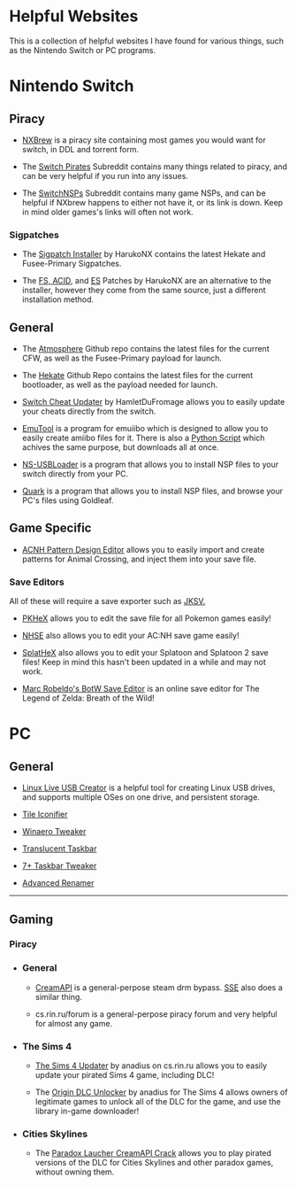 # Helpful Websites

This is a collection of helpful websites I have found for various things, such as the Nintendo Switch or PC programs.
# Nintendo Switch

## Piracy

- [NXBrew](https://nxbrew.com/) is a piracy site containing most games you would want for switch, in DDL and torrent form.

- The [Switch Pirates](https://www.reddit.com/r/SwitchPirates/) Subreddit contains many things related to piracy, and can be very helpful if you run into any issues.

- The [SwitchNSPs](https://www.reddit.com/r/SwitchNSPs/) Subreddit contains many game NSPs, and can be helpful if NXbrew happens to either not have it, or its link is down. Keep in mind older games's links will often not work.

### Sigpatches

- The [Sigpatch Installer](https://github.com/HarukoNX/Sigpatch-Installer) by HarukoNX contains the latest Hekate and Fusee-Primary Sigpatches.

- The [FS, ACID,](https://github.com/HarukoNX/PKG2-Patches) and [ES](https://github.com/HarukoNX/ES-Patches) Patches by HarukoNX are an alternative to the installer, however they come from the same source, just a different installation method.

## General

- The [Atmosphere](https://github.com/Atmosphere-NX/Atmosphere/releases) Github repo contains the latest files for the current CFW, as well as the Fusee-Primary payload for launch.

- The [Hekate](https://github.com/CTCaer/hekate/releases/) Github Repo contains the latest files for the current bootloader, as well as the payload needed for launch.

- [Switch Cheat Updater](https://github.com/HamletDuFromage/switch-cheats-updater) by HamletDuFromage allows you to easily update your cheats directly from the switch.

- [EmuTool](https://github.com/XorTroll/emuiibo) is a program for emuiibo which is designed to allow you to easily create amiibo files for it. There is also a [Python Script](https://gist.github.com/igoticecream/6b5fe3c2086fde2f9d634740be855f80) which achives the same purpose, but downloads all at once.

- [NS-USBLoader](https://github.com/developersu/ns-usbloader) is a program that allows you to install NSP files to your switch directly from your PC.

- [Quark](https://github.com/XorTroll/Goldleaf) is a program that allows you to install NSP files, and browse your PC's files using Goldleaf.

## Game Specific

- [ACNH Pattern Design Editor](https://github.com/FluffyFishGames/ACNHDesignPatternEditor) allows you to easily import and create patterns for Animal Crossing, and inject them into your save file.

### Save Editors

All of these will require a save exporter such as [JKSV.](https://github.com/J-D-K/JKSV/releases)

- [PKHeX](https://projectpokemon.org/home/files/file/1-pkhex/) allows you to edit the save file for all Pokemon games easily!

- [NHSE](https://github.com/kwsch/NHSE) also allows you to edit your AC:NH save game easily!

- [SplatHeX](https://github.com/Leanny/leanny.github.io/blob/master/SplatHeX.zip) also allows you to edit your Splatoon and Splatoon 2 save files! Keep in mind this hasn't been updated in a while and may not work.

- [Marc Robeldo's BotW Save Editor](https://www.marcrobledo.com/savegame-editors/zelda-botw/) is an online save editor for The Legend of Zelda: Breath of the Wild!

# PC

## General

- [Linux Live USB Creator](https://www.linuxliveusb.com/) is a helpful tool for creating Linux USB drives, and supports multiple OSes on one drive, and persistent storage.

- [Tile Iconifier]()

- [Winaero Tweaker]()

- [Translucent Taskbar]()

- [7+ Taskbar Tweaker]()

- [Advanced Renamer]()

---

## Gaming

### Piracy

- ### General 

    - [CreamAPI]() is a general-perpose steam drm bypass. [SSE]() also does a similar thing.

    - cs.rin.ru/forum is a general-perpose piracy forum and very helpful for almost any game.

- ### The Sims 4

    - [The Sims 4 Updater](https://cs.rin.ru/forum/viewtopic.php?f=20&t=102519) by anadius on cs.rin.ru allows you to easily update your pirated Sims 4 game, including DLC!

    - The [Origin DLC Unlocker](https://cs.rin.ru/forum/viewtopic.php?f=20&t=104412) by anadius for The Sims 4 allows owners of legitimate games to unlock all of the DLC for the game, and use the library in-game downloader!

- ### Cities Skylines

    - The [Paradox Laucher CreamAPI Crack](https://mega.nz/folder/45YBwIxZ#fsZNZZu9twY2PVLgrB86fA) allows you to play pirated versions of the DLC for Cities Skylines and other paradox games, without owning them. 